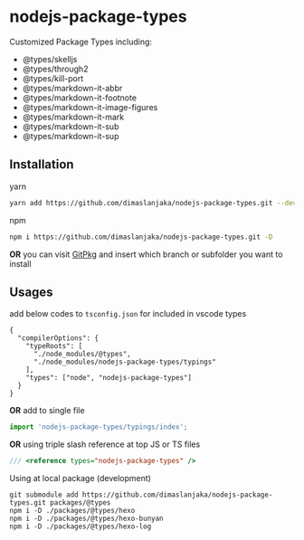 # nodejs-package-types
Customized Package Types including:
- @types/skelljs
- @types/through2
- @types/kill-port
- @types/markdown-it-abbr
- @types/markdown-it-footnote
- @types/markdown-it-image-figures
- @types/markdown-it-mark
- @types/markdown-it-sub
- @types/markdown-it-sup

## Installation
yarn
```bash
yarn add https://github.com/dimaslanjaka/nodejs-package-types.git --dev
```
npm
```bash
npm i https://github.com/dimaslanjaka/nodejs-package-types.git -D
```

**OR** you can visit [GitPkg](https://gitpkg.vercel.app/) and insert which branch or subfolder you want to install

## Usages

add below codes to `tsconfig.json` for included in vscode types
```jsonc
{
  "compilerOptions": {
    "typeRoots": [
      "./node_modules/@types",
      "./node_modules/nodejs-package-types/typings"
    ],
    "types": ["node", "nodejs-package-types"]
  }
}
```

**OR** add to single file
```ts
import 'nodejs-package-types/typings/index';
```
**OR** using triple slash reference at top JS or TS files
```ts
/// <reference types="nodejs-package-types" />
```

Using at local package (development)
```shell
git submodule add https://github.com/dimaslanjaka/nodejs-package-types.git packages/@types
npm i -D ./packages/@types/hexo
npm i -D ./packages/@types/hexo-bunyan
npm i -D ./packages/@types/hexo-log
```
